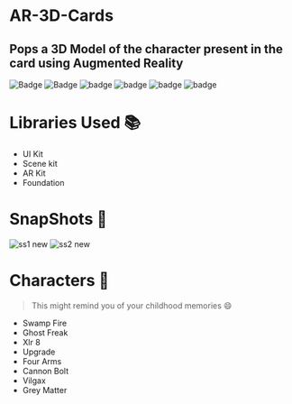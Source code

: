 # AR-3D-Cards
## Pops a 3D Model of the character present in the card using Augmented Reality

![Badge](https://img.shields.io/badge/3D-CARDS-yellowGreen)
![Badge](https://img.shields.io/badge/Xcode-12.0.1-green)
![badge](https://img.shields.io/badge/Swift-5.0-red)
![badge](https://img.shields.io/badge/AR-Kit-orange)
![badge](https://img.shields.io/badge/iOS-14-blue)
![badge](https://img.shields.io/badge/Platfrom-iOS-orange)

# Libraries Used 📚
* UI Kit
* Scene kit
* AR Kit
* Foundation

# SnapShots 📸
![ss1 new](https://user-images.githubusercontent.com/52460466/95710196-d2ae0f80-0c7d-11eb-8899-f185902a28d3.png)
![ss2 new](https://user-images.githubusercontent.com/52460466/95710253-f07b7480-0c7d-11eb-805d-5650fb0556d4.png)

# Characters 👾
> This might remind you of your childhood memories 😄
* Swamp Fire
* Ghost Freak
* Xlr 8
* Upgrade
* Four Arms
* Cannon Bolt
* Vilgax
* Grey Matter
